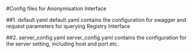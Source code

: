#Config files for Anonymisation Interface

##1. default.yaml
     default.yaml contains the configuration for swagger and request parameters
for querying Registry Interface

##2. server_config.yaml
     server_config.yaml contains the configuration for the server setting,
including host and port etc.
